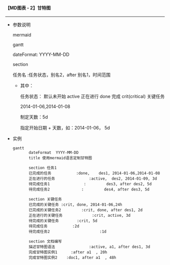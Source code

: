 #### 【MD图表 - 2】甘特图

-----------------------------------------

*   参数说明

    mermaid 

    gantt 

    dateFormat: YYYY-MM-DD

    section

    任务名                     :任务状态，别名2，after  别名1，时间范围
    
    -   其中：
    
        任务状态：  默认未开始   active 正在进行   done 完成   crit(critical) 关键任务
    
        2014-01-06,2014-01-08
    
        制定天数：5d
    
        指定开始日期 + 天数，如：2014-01-06， 5d
    
* 实例
  
    ```mermaid
    gantt         
           dateFormat  YYYY-MM-DD   
           title 使用mermaid语言定制甘特图
    
           section 任务1
           已完成的任务           :done,    des1, 2014-01-06,2014-01-08
           正在进行的任务               :active,  des2, 2014-01-09, 3d
           待完成任务1               :         des3, after des2, 5d
           待完成任务2              :         des4, after des3, 5d
    
           section 关键任务
           已完成的关键任务 :crit, done, 2014-01-06,24h
           已完成的关键任务2         :crit, done, after des1, 2d
           正在进行的关键任务             :crit, active, 3d
           待完成的关键任务        :crit, 5d
           待完成任务           :2d
           待完成任务2                      :1d
    
           section 文档编写
           描述甘特图语法               :active, a1, after des1, 3d
           完成甘特图实例1      :after a1  , 20h
           完成甘特图实例2    :doc1, after a1  , 48h
    ```
    
    